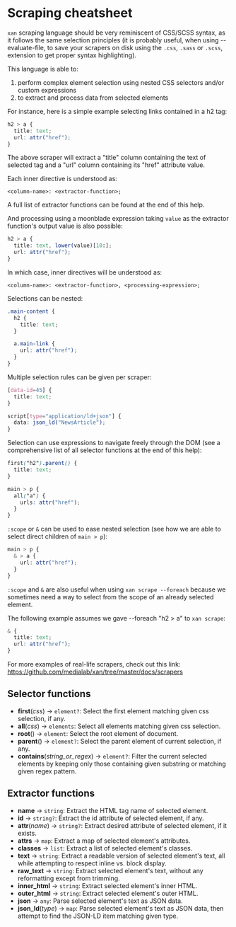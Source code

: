 # Scraping cheatsheet

`xan` scraping language should be very reminiscent of CSS/SCSS syntax, as
it follows the same selection principles (it is probably useful, when
using --evaluate-file, to save your scrapers on disk using the `.css`,
`.sass` or `.scss`, extension to get proper syntax highlighting).

This language is able to:

1. perform complex element selection using nested CSS selectors
and/or custom expressions
2. to extract and process data from selected elements

For instance, here is a simple example selecting links contained in a
h2 tag:

```scss
h2 > a {
  title: text;
  url: attr("href");
}
```

The above scraper will extract a "title" column containing the text
of selected tag and a "url" column containing its "href" attribute value.

Each inner directive is understood as:

`<column-name>: <extractor-function>;`

A full list of extractor functions can be found at the end of this help.

And processing using a moonblade expression taking `value` as the extractor
function's output value is also possible:

```scss
h2 > a {
  title: text, lower(value)[10:];
  url: attr("href");
}
```

In which case, inner directives will be understood as:

`<column-name>: <extractor-function>, <processing-expression>;`

Selections can be nested:

```scss
.main-content {
  h2 {
    title: text;
  }

  a.main-link {
    url: attr("href");
  }
}
```

Multiple selection rules can be given per scraper:

```scss
[data-id=45] {
  title: text;
}

script[type="application/ld+json"] {
  data: json_ld("NewsArticle");
}
```

Selection can use expressions to navigate freely through the DOM (see
a comprehensive list of all selector functions at the end of this help):

```scss
first("h2").parent() {
  title: text;
}

main > p {
  all("a") {
    urls: attr("href");
  }
}
```

`:scope` or `&` can be used to ease nested selection (see how we are able
to select direct children of `main > p`):

```scss
main > p {
  & > a {
    url: attr("href");
  }
}
```

`:scope` and `&` are also useful when using `xan scrape --foreach`
because we sometimes need a way to select from the scope of an already
selected element.

The following example assumes we gave --foreach "h2 > a" to `xan scrape`:

```scss
& {
  title: text;
  url: attr("href");
}
```

For more examples of real-life scrapers, check out this link:
https://github.com/medialab/xan/tree/master/docs/scrapers

## Selector functions

- **first**(*css*) -> `element?`: Select the first element matching given css selection, if any.
- **all**(*css*) -> `elements`: Select all elements matching given css selection.
- **root**() -> `element`: Select the root element of document.
- **parent**() -> `element?`: Select the parent element of current selection, if any.
- **contains**(*string_or_regex*) -> `element?`: Filter the current selected elements by keeping only those containing given substring or matching given regex pattern.

## Extractor functions

- **name** -> `string`: Extract the HTML tag name of selected element.
- **id** -> `string?`: Extract the id attribute of selected element, if any.
- **attr**(*name*) -> `string?`: Extract desired attribute of selected element, if it exists.
- **attrs** -> `map`: Extract a map of selected element's attributes.
- **classes** -> `list`: Extract a list of selected element's classes.
- **text** -> `string`: Extract a readable version of selected element's text, all while attempting to respect inline vs. block display.
- **raw_text** -> `string`: Extract selected element's text, without any reformatting except from trimming.
- **inner_html** -> `string`: Extract selected element's inner HTML.
- **outer_html** -> `string`: Extract selected element's outer HTML.
- **json** -> `any`: Parse selected element's text as JSON data.
- **json_ld**(*type*) -> `map`: Parse selected element's text as JSON data, then attempt to find the JSON-LD item matching given type.
